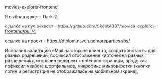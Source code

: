 movies-explorer-frontend

Я выбрал макет - Dark-2.

ссылка на пул реквест - https://github.com/9kopb1337/movies-explorer-frontend/pull/4

ссылка на проект - https://diplom.novch.nomoreparties.sbs/

Исправил валидацию eMail на стороне клиента, создал константы для разных разрешений, пофиксил отображение карточек на разных разрешениях, исправил редирект с notFound страницы, вроде как пофиксил чекбокс шортфильмов, микрофикс микроверстки (кнопки логин и регистрация не отображались на мобильном экране), 